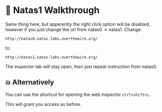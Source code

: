 # 🔐 Natas1 Walkthrough

Same thing here, but apperently the right click option will be disabled, however if you
just change the url from natas0 -> natas1. Change:
```
http://natas0.natas.labs.overthewire.org/
```
to:
```
http://natas1.natas.labs.overthewire.org/
```
The inspector tab will stay open, then just repeat instruction from natas0.



## :boom: Alternatively
You can use the shortcut for opening the web inspector `ctrl+shift+c`.

This will grant you access as before.

